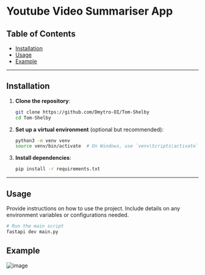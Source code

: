 # Youtube Video Summariser App


## Table of Contents

- [Installation](#installation)
- [Usage](#usage)
- [Example](#example)

---

## Installation

1. **Clone the repository**:

    ```bash
    git clone https://github.com/Dmytro-OI/Tom-Shelby
    cd Tom-Shelby
    ```

2. **Set up a virtual environment** (optional but recommended):

    ```bash
    python3 -m venv venv
    source venv/bin/activate  # On Windows, use `venv\Scripts\activate`
    ```

3. **Install dependencies**:

    ```bash
    pip install -r requirements.txt
    ```

---

## Usage

Provide instructions on how to use the project. Include details on any environment variables or configurations needed.

```bash
# Run the main script
fastapi dev main.py
```

## Example
![image](https://github.com/user-attachments/assets/effa35b6-d6c4-4459-ad4d-52e884007163)


